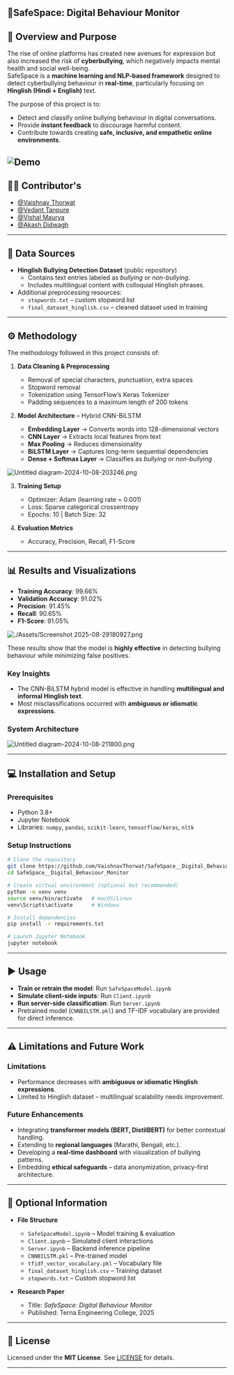 ## 📌**SafeSpace: Digital Behaviour Monitor**  

## 📖 Overview and Purpose  

The rise of online platforms has created new avenues for expression but also increased the risk of **cyberbullying**, which negatively impacts mental health and social well-being.  
SafeSpace is a **machine learning and NLP-based framework** designed to detect cyberbullying behaviour in **real-time**, particularly focusing on **Hinglish (Hindi + English)** text.  

The purpose of this project is to:  
- Detect and classify online bullying behaviour in digital conversations.  
- Provide **instant feedback** to discourage harmful content.  
- Contribute towards creating **safe, inclusive, and empathetic online environments**.  

![Demo](https://github.com/VaishnavThorwat/SafeSpace__Digital_Behaviour_Monitor/blob/main/Assets/Screenshot%202025-08-29%20180927.png)
---

## 👨‍💻 Contributor's  

- [@Vaishnav Thorwat](https://github.com/VaishnavThorwat)
- [@Vedant Tanpure](https://github.com/VRT47pro)
- [@Vishal Maurya](https://github.com/VishalMaurya7)
- [@Akash Didwagh](https://github.com/Akashdidwagh)

---

## 📂 Data Sources  

- **Hinglish Bullying Detection Dataset** (public repository)  
  - Contains text entries labeled as *bullying* or *non-bullying*.  
  - Includes multilingual content with colloquial Hinglish phrases.  
- Additional preprocessing resources:  
  - `stopwords.txt` – custom stopword list  
  - `final_dataset_hinglish.csv` – cleaned dataset used in training  

---

## ⚙️ Methodology  

The methodology followed in this project consists of:  

1. **Data Cleaning & Preprocessing**  
   - Removal of special characters, punctuation, extra spaces  
   - Stopword removal  
   - Tokenization using TensorFlow’s Keras Tokenizer  
   - Padding sequences to a maximum length of 200 tokens  

2. **Model Architecture** – Hybrid CNN-BiLSTM  
   - **Embedding Layer** → Converts words into 128-dimensional vectors  
   - **CNN Layer** → Extracts local features from text  
   - **Max Pooling** → Reduces dimensionality  
   - **BiLSTM Layer** → Captures long-term sequential dependencies  
   - **Dense + Softmax Layer** → Classifies as *bullying* or *non-bullying* 
   
![Untitled diagram-2024-10-08-203246.png](https://github.com/VaishnavThorwat/SafeSpace__Digital_Behaviour_Monitor/blob/main/Assets/Untitled%20diagram-2024-10-08-203246.png)

3. **Training Setup**  
   - Optimizer: Adam (learning rate = 0.001)  
   - Loss: Sparse categorical crossentropy  
   - Epochs: 10 | Batch Size: 32  

4. **Evaluation Metrics**  
   - Accuracy, Precision, Recall, F1-Score  

---

## 📊 Results and Visualizations  

- **Training Accuracy**: 99.66%  
- **Validation Accuracy**: 91.02%  
- **Precision**: 91.45%  
- **Recall**: 90.65%  
- **F1-Score**: 91.05%  
  
![./Assets/Screenshot 2025-08-29180927.png](https://github.com/VaishnavThorwat/SafeSpace__Digital_Behaviour_Monitor/blob/main/Assets/Screenshot%202025-03-28%20112254.png)

These results show that the model is **highly effective** in detecting bullying behaviour while minimizing false positives.
### Key Insights  
- The CNN-BiLSTM hybrid model is effective in handling **multilingual and informal Hinglish text**.  
- Most misclassifications occurred with **ambiguous or idiomatic expressions**.  

### System Architecture

![Untitled diagram-2024-10-08-211800.png](https://github.com/VaishnavThorwat/SafeSpace__Digital_Behaviour_Monitor/blob/main/Assets/Untitled%20diagram-2024-10-08-211800.png)

---
## 💻 Installation and Setup  

### Prerequisites  
- Python 3.8+  
- Jupyter Notebook  
- Libraries: `numpy`, `pandas`, `scikit-learn`, `tensorflow/keras`, `nltk`  

### Setup Instructions  

```bash
# Clone the repository
git clone https://github.com/VaishnavThorwat/SafeSpace__Digital_Behaviour_Monitor.git
cd SafeSpace__Digital_Behaviour_Monitor

# Create virtual environment (optional but recommended)
python -m venv venv
source venv/bin/activate   # macOS/Linux
venv\Scripts\activate      # Windows

# Install dependencies
pip install -r requirements.txt

# Launch Jupyter Notebook
jupyter notebook
```

---

## ▶️ Usage  

- **Train or retrain the model**: Run `SafeSpaceModel.ipynb`  
- **Simulate client-side inputs**: Run `Client.ipynb`  
- **Run server-side classification**: Run `Server.ipynb`  
- Pretrained model (`CNNBILSTM.pkl`) and TF-IDF vocabulary are provided for direct inference.  

---

## ⚠️ Limitations and Future Work  

### Limitations  
- Performance decreases with **ambiguous or idiomatic Hinglish expressions**.  
- Limited to Hinglish dataset – multilingual scalability needs improvement.  

### Future Enhancements  
- Integrating **transformer models (BERT, DistilBERT)** for better contextual handling.  
- Extending to **regional languages** (Marathi, Bengali, etc.).  
- Developing a **real-time dashboard** with visualization of bullying patterns.  
- Embedding **ethical safeguards** – data anonymization, privacy-first architecture.  

---

## 📎 Optional Information  

- **File Structure**  
  - `SafeSpaceModel.ipynb` – Model training & evaluation  
  - `Client.ipynb` – Simulated client interactions  
  - `Server.ipynb` – Backend inference pipeline  
  - `CNNBILSTM.pkl` – Pre-trained model  
  - `tfidf_vector_vocabulary.pkl` – Vocabulary file  
  - `final_dataset_hinglish.csv` – Training dataset  
  - `stopwords.txt` – Custom stopword list  

- **Research Paper**  
  - Title: *SafeSpace: Digital Behaviour Monitor*  
  - Published: Terna Engineering College, 2025  

---

## 📜 License  

Licensed under the **MIT License**. See [LICENSE](LICENSE) for details.  

---
